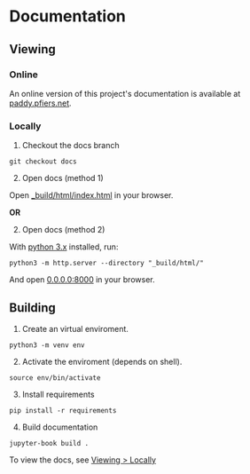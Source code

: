 # Documentation

## Viewing

### Online

An online version of this project's documentation is available at [paddy.pfiers.net](https://paddy.pfiers.net).

### Locally

1. Checkout the docs branch

```
git checkout docs
```


2. Open docs (method 1)

Open [_build/html/index.html](_build/html/index.html) in your browser.


**OR**

2. Open docs (method 2)

With [python 3.x](https://python.org) installed, run:
```
python3 -m http.server --directory "_build/html/"
```
And open [0.0.0.0:8000](http://0.0.0.0:8000/) in your browser.

## Building

1. Create an virtual enviroment.

```
python3 -m venv env
```


2. Activate the enviroment (depends on shell).

```
source env/bin/activate
```

3. Install requirements

```
pip install -r requirements
```

4. Build documentation

```
jupyter-book build .
```

To view the docs, see [Viewing > Locally](#locally)
